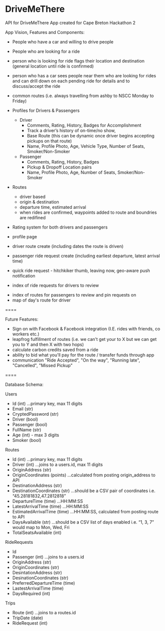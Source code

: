 DriveMeThere
============

API for DriveMeThere App created for Cape Breton Hackathon 2

App Vision, Features and Components:

- People who have a car and willing to drive people
- People who are looking for a ride
- person who is looking for ride flags their location and destination (general location until ride is confirmed)
- person who has a car sees people near them who are looking for rides and can drill down on each pending ride for details and to discuss/accept the ride
- common routes (i.e. always travelling from ashby to NSCC Monday to Friday)
- Profiles for Drivers & Passengers
	- Driver
		- Comments, Rating, History, Badges for Accomplishment
		- Track a driver’s history of on-time/no show, 
		- Base Route (this can be dynamic once driver begins accepting pickups on that route)
		- Name, Profile Photo, Age, Vehicle Type, Number of Seats, Smoker/Non-Smoker
	- Passenger
		- Comments, Rating, History, Badges
		- Pickup & Dropoff Location pairs
		- Name, Profile Photo, Age, Number of Seats, Smoker/Non-Smoker
	
- Routes
	- driver based
	- origin & destination
	- departure time, estimated arrival
	- when rides are confirmed, waypoints added to route and boundries are redifined


- Rating system for both drivers and passengers
- profile page
- driver route create (including dates the route is driven)
- passenger ride request create (including earliest departure, latest arrival time)
* quick ride request - hitchkiker thumb, leaving now, geo-aware push notification
- index of ride requests for drivers to review
* index of routes for passengers to review and pin requests on
* map of day's route for driver


====

Future Features:

- Sign on with Facebook & Facebook integration (I.E. rides with friends, co workers etc.)
- leapfrog fulfillment of routes (i.e. we can't get your to X but we can get you to Y and then X with two hops)
- calculate carbon credits saved from a ride
- ability to bid what you'll pay for the route / transfer funds through app
- communication "Ride Accepted", "On the way", "Running late", "Cancelled", "Missed Pickup"

====

Database Schema:

Users
- Id (int) ...primary key, max 11 digits
- Email (str)
- CryptedPassword (str)
- Driver (bool)
- Passenger (bool)
- FullName (str)
- Age (int) - max 3 digits
- Smoker (bool)

Routes
- Id (int) ...primary key, max 11 digits
- Driver (int) ...joins to a users.id, max 11 digits
- OriginAddress (str)
- OriginCoordinates (points) ...calculated from posting origin_address to API
- DestinationAddress (str)
- DestinationCoordinates (str) ...should be a CSV pair of coordinates i.e. “45.28181832,47.2812818” 
- DepartureTime (time) ...HH:MM:SS
- LatestArrivalTime (time) ...HH:MM:SS
- EstimatedArrivalTime (time) ...HH:MM:SS, calculated from posting route to API
- DaysAvailable (str) ...should be a CSV list of days enabled i.e. “1, 3, 7” would map to Mon, Wed, Fri
- TotalSeatsAvailable (int)

RideRequests
- Id
- Passenger (int) ...joins to a users.id
- OriginAddress (str)
- OriginCoordinates (str)
- DesintationAddress (str)
- DesinationCoordinates (str)
- PreferredDepartureTime (time)
- LastestArrivalTime (time) 
- DaysRequired (int)

 Trips
- Route (int) ...joins to a routes.id
- TripDate (date)
- RideRequest (int)

